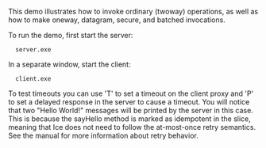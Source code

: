 This demo illustrates how to invoke ordinary (twoway) operations, as
well as how to make oneway, datagram, secure, and batched invocations.

To run the demo, first start the server:

      server.exe

In a separate window, start the client:

      client.exe

To test timeouts you can use 'T' to set a timeout on the client proxy
and 'P' to set a delayed response in the server to cause a timeout.
You will notice that two "Hello World!" messages will be printed by
the server in this case. This is because the sayHello method is marked
as idempotent in the slice, meaning that Ice does not need to follow
the at-most-once retry semantics. See the manual for more information
about retry behavior.
